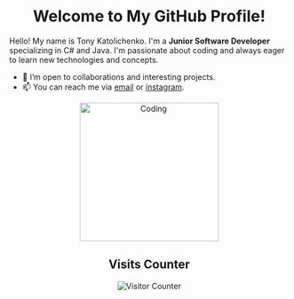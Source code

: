 <div align="center">

# Welcome to My GitHub Profile! 

</div>

Hello! My name is Tony Katolichenko. I'm a **Junior Software Developer** specializing in C# and Java. I'm passionate about coding and always eager to learn new technologies and concepts.

- 🤝 I’m open to collaborations and interesting projects.
- 📫 You can reach me via [email](tonykatolichenko@gmail.com) or [instagram](https://www.instagram.com/tony_katolichenko).

<div align="center">
  
  <img src="https://media.giphy.com/media/v1.Y2lkPTc5MGI3NjExdXAxZngyN2Y0MnhhOXRhMTJtcm56MDlrNGNvY3FsNTQ4NHVmbmJhdyZlcD12MV9pbnRlcm5hbF9naWZfYnlfaWQmY3Q9Zw/ZJPSFNLmADueHvzoZ8/giphy-downsized.gif" width="250" alt="Coding" />
  
  ## Visits Counter 
  <img src="https://profile-counter.glitch.me/Tong057/count.svg" alt="Visitor Counter" />
  
</div>
